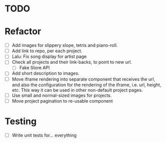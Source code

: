 # TODO

# Refactor

- [ ] Add images for slippery slope, tetris and piano-roll.
- [ ] Add link to repo, per each project.
- [ ] Lalu: Fix song display for artist page
- [ ] Check all projects and their link-backs, to point to new url.
  - [ ] Fake Store API
- [ ] Add short description to images.
- [ ] Move iframe rendering into separate component that receives the url, and also the configuration for the rendering of the iframe, i.e. url, height, etc. This way it can be used in other non-default project pages.
- [ ] Use small and normal-sized images for projects.
- [ ] Move project pagination to re-usable component

# Testing

- [ ] Write unit tests for... everything
